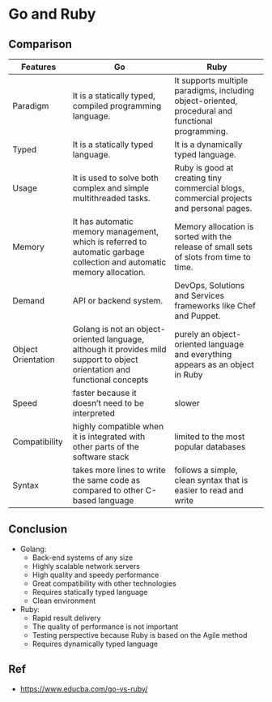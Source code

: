 # Go and Ruby
## Comparison
| Features           | Go                                                                                                                         | Ruby                                                                                              |
|--------------------|----------------------------------------------------------------------------------------------------------------------------|---------------------------------------------------------------------------------------------------|
| Paradigm           | It is a statically typed, compiled programming language.                                                                   | It supports multiple paradigms, including object-oriented, procedural and functional programming. |
| Typed              | It is a statically typed language.                                                                                         | It is a dynamically typed language.                                                               |
| Usage              | It is used to solve both complex and simple multithreaded tasks.                                                           | Ruby is good at creating tiny commercial blogs, commercial projects and personal pages.           |
| Memory             | It has automatic memory management, which is referred to automatic garbage collection and automatic memory allocation.     | Memory allocation is sorted with the release of small sets of slots from time to time.            |
| Demand             | API or backend system.                                                                                                     | DevOps, Solutions and Services frameworks like Chef and Puppet.                                   |
| Object Orientation | Golang is not an object-oriented language, although it provides mild support to object orientation and functional concepts | purely an object-oriented language and everything appears as an object in Ruby                    |
| Speed              | faster because it doesn’t need to be interpreted                                                                           | slower                                                                                            |
| Compatibility      | highly compatible when it is integrated with other parts of the software stack                                             | limited to the most popular databases                                                             |
| Syntax             | takes more lines to write the same code as compared to other C-based language                                              | follows a simple, clean syntax that is easier to read and write                                   |
## Conclusion
- Golang: 
  - Back-end systems of any size
  - Highly scalable network servers
  - High quality and speedy performance
  - Great compatibility with other technologies
  - Requires statically typed language
  - Clean environment
- Ruby:
  - Rapid result delivery
  - The quality of performance is not important
  - Testing perspective because Ruby is based on the Agile method
  - Requires dynamically typed language
## Ref
- https://www.educba.com/go-vs-ruby/